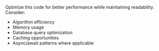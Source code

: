 Optimize this code for better performance while maintaining readability. Consider:
- Algorithm efficiency
- Memory usage
- Database query optimization
- Caching opportunities
- Async/await patterns where applicable